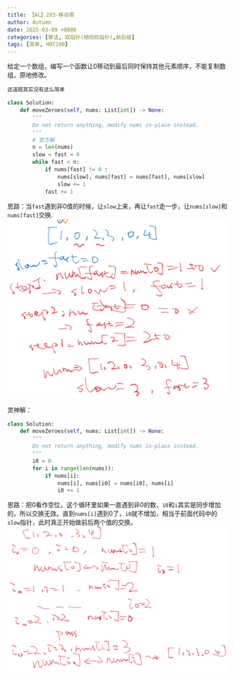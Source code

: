 ```yaml
---
title: 【AL】283-移动零
author: Autumn
date: 2025-03-09 +0800
categories: [算法, 双指针(相向双指针),前后缀]
tags: [简单, HOT100]
---
```



给定一个数组，编写一个函数让0移动到最后同时保持其他元素顺序，不能复制数组，原地修改。

	这道题其实没有这么简单

```python 
class Solution:
    def moveZeroes(self, nums: List[int]) -> None:
        """
        Do not return anything, modify nums in-place instead.
        """
        # 官方解
        n = len(nums)
        slow = fast = 0
        while fast < n:
            if nums[fast] != 0 :
                nums[slow], nums[fast] = nums[fast], nums[slow]
                slow += 1
            fast += 1
```

思路：当`fast`遇到非0值的时候，让`slow`上来，再让`fast`走一步，让`nums[slow]`和`nums[fast]`交换.
![](/pic/Pasted-image-20250216162142.png)

灵神解：
```python 
class Solution:
    def moveZeroes(self, nums: List[int]) -> None:
        """
        Do not return anything, modify nums in-place instead.
        """
        i0 = 0
        for i in range(len(nums)):
            if nums[i]:
                nums[i], nums[i0] = nums[i0], nums[i]
                i0 += 1
```

思路：把0看作空位，这个循环里如果一直遇到非0的数，`i0`和`i`其实是同步增加的，所以交换无效。直到`nums[i]`遇到0了，`i0`就不增加，相当于前面代码中的`slow`指针，此时真正开始做前后两个值的交换。
![](/pic/Pasted-image-20250216163121.png)
